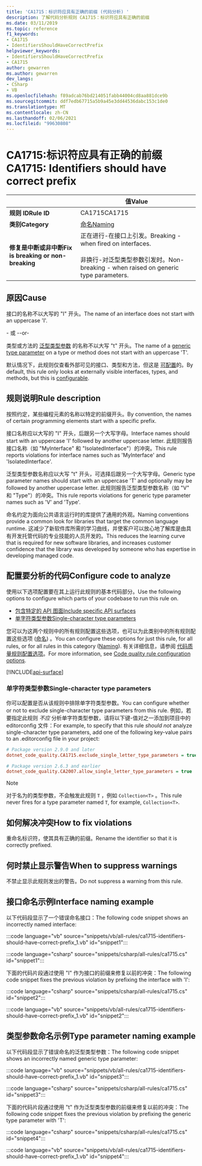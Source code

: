 ```yaml
---
title: 'CA1715：标识符应具有正确的前缀 (代码分析) '
description: 了解代码分析规则 CA1715：标识符应具有正确的前缀
ms.date: 03/11/2019
ms.topic: reference
f1_keywords:
- CA1715
- IdentifiersShouldHaveCorrectPrefix
helpviewer_keywords:
- IdentifiersShouldHaveCorrectPrefix
- CA1715
author: gewarren
ms.author: gewarren
dev_langs:
- CSharp
- VB
ms.openlocfilehash: f89adcab76bd214051fabb44004cd8aa881dce9b
ms.sourcegitcommit: ddf7edb67715a5b9a45e3dd44536dabc153c1de0
ms.translationtype: MT
ms.contentlocale: zh-CN
ms.lasthandoff: 02/06/2021
ms.locfileid: "99630808"
---
```

# <a name="ca1715-identifiers-should-have-correct-prefix"></a><span data-ttu-id="15ad0-103">CA1715:标识符应具有正确的前缀</span><span class="sxs-lookup"><span data-stu-id="15ad0-103">CA1715: Identifiers should have correct prefix</span></span>

| | <span data-ttu-id="15ad0-104">值</span><span class="sxs-lookup"><span data-stu-id="15ad0-104">Value</span></span> |
|-|-|
| <span data-ttu-id="15ad0-105">**规则 ID**</span><span class="sxs-lookup"><span data-stu-id="15ad0-105">**Rule ID**</span></span> |<span data-ttu-id="15ad0-106">CA1715</span><span class="sxs-lookup"><span data-stu-id="15ad0-106">CA1715</span></span>|
| <span data-ttu-id="15ad0-107">**类别**</span><span class="sxs-lookup"><span data-stu-id="15ad0-107">**Category**</span></span> |[<span data-ttu-id="15ad0-108">命名</span><span class="sxs-lookup"><span data-stu-id="15ad0-108">Naming</span></span>](naming-warnings.md)|
| <span data-ttu-id="15ad0-109">**修复是中断或非中断**</span><span class="sxs-lookup"><span data-stu-id="15ad0-109">**Fix is breaking or non-breaking**</span></span> |<span data-ttu-id="15ad0-110">正在进行-在接口上引发。</span><span class="sxs-lookup"><span data-stu-id="15ad0-110">Breaking - when fired on interfaces.</span></span><br/><br/><span data-ttu-id="15ad0-111">非换行-对泛型类型参数引发时。</span><span class="sxs-lookup"><span data-stu-id="15ad0-111">Non-breaking - when raised on generic type parameters.</span></span>|

## <a name="cause"></a><span data-ttu-id="15ad0-112">原因</span><span class="sxs-lookup"><span data-stu-id="15ad0-112">Cause</span></span>

<span data-ttu-id="15ad0-113">接口的名称不以大写的 "I" 开头。</span><span class="sxs-lookup"><span data-stu-id="15ad0-113">The name of an interface does not start with an uppercase 'I'.</span></span>

<span data-ttu-id="15ad0-114">\- 或 -</span><span class="sxs-lookup"><span data-stu-id="15ad0-114">-or-</span></span>

<span data-ttu-id="15ad0-115">类型或方法的 [泛型类型参数](../../../csharp/programming-guide/generics/generic-type-parameters.md) 的名称不以大写 "t" 开头。</span><span class="sxs-lookup"><span data-stu-id="15ad0-115">The name of a [generic type parameter](../../../csharp/programming-guide/generics/generic-type-parameters.md) on a type or method does not start with an uppercase 'T'.</span></span>

<span data-ttu-id="15ad0-116">默认情况下，此规则仅查看外部可见的接口、类型和方法，但这是 [可配置](#configure-code-to-analyze)的。</span><span class="sxs-lookup"><span data-stu-id="15ad0-116">By default, this rule only looks at externally visible interfaces, types, and methods, but this is [configurable](#configure-code-to-analyze).</span></span>

## <a name="rule-description"></a><span data-ttu-id="15ad0-117">规则说明</span><span class="sxs-lookup"><span data-stu-id="15ad0-117">Rule description</span></span>

<span data-ttu-id="15ad0-118">按照约定，某些编程元素的名称以特定的前缀开头。</span><span class="sxs-lookup"><span data-stu-id="15ad0-118">By convention, the names of certain programming elements start with a specific prefix.</span></span>

<span data-ttu-id="15ad0-119">接口名称应以大写的 "I" 开头，后跟另一个大写字母。</span><span class="sxs-lookup"><span data-stu-id="15ad0-119">Interface names should start with an uppercase 'I' followed by another uppercase letter.</span></span> <span data-ttu-id="15ad0-120">此规则报告接口名称（如 "MyInterface" 和 "IsolatedInterface"）的冲突。</span><span class="sxs-lookup"><span data-stu-id="15ad0-120">This rule reports violations for interface names such as 'MyInterface' and 'IsolatedInterface'.</span></span>

<span data-ttu-id="15ad0-121">泛型类型参数名称应以大写 "t" 开头，可选择后跟另一个大写字母。</span><span class="sxs-lookup"><span data-stu-id="15ad0-121">Generic type parameter names should start with an uppercase 'T' and optionally may be followed by another uppercase letter.</span></span> <span data-ttu-id="15ad0-122">此规则报告泛型类型参数名称（如 "V" 和 "Type"）的冲突。</span><span class="sxs-lookup"><span data-stu-id="15ad0-122">This rule reports violations for generic type parameter names such as 'V' and 'Type'.</span></span>

<span data-ttu-id="15ad0-123">命名约定为面向公共语言运行时的库提供了通用的外观。</span><span class="sxs-lookup"><span data-stu-id="15ad0-123">Naming conventions provide a common look for libraries that target the common language runtime.</span></span> <span data-ttu-id="15ad0-124">这减少了新软件库所需的学习曲线，并使客户可以放心地了解库是由具有开发托管代码的专业技能的人员开发的。</span><span class="sxs-lookup"><span data-stu-id="15ad0-124">This reduces the learning curve that is required for new software libraries, and increases customer confidence that the library was developed by someone who has expertise in developing managed code.</span></span>

## <a name="configure-code-to-analyze"></a><span data-ttu-id="15ad0-125">配置要分析的代码</span><span class="sxs-lookup"><span data-stu-id="15ad0-125">Configure code to analyze</span></span>

<span data-ttu-id="15ad0-126">使用以下选项配置要在其上运行此规则的基本代码部分。</span><span class="sxs-lookup"><span data-stu-id="15ad0-126">Use the following options to configure which parts of your codebase to run this rule on.</span></span>

- [<span data-ttu-id="15ad0-127">包含特定的 API 图面</span><span class="sxs-lookup"><span data-stu-id="15ad0-127">Include specific API surfaces</span></span>](#include-specific-api-surfaces)
- [<span data-ttu-id="15ad0-128">单字符类型参数</span><span class="sxs-lookup"><span data-stu-id="15ad0-128">Single-character type parameters</span></span>](#single-character-type-parameters)

<span data-ttu-id="15ad0-129">您可以为这两个规则中的所有规则配置这些选项，也可以为此类别中的所有规则配置这些选项 ([命名](naming-warnings.md)) 。</span><span class="sxs-lookup"><span data-stu-id="15ad0-129">You can configure these options for just this rule, for all rules, or for all rules in this category ([Naming](naming-warnings.md)).</span></span> <span data-ttu-id="15ad0-130">有关详细信息，请参阅 [代码质量规则配置选项](../code-quality-rule-options.md)。</span><span class="sxs-lookup"><span data-stu-id="15ad0-130">For more information, see [Code quality rule configuration options](../code-quality-rule-options.md).</span></span>

[!INCLUDE[api-surface](~/includes/code-analysis/api-surface.md)]

### <a name="single-character-type-parameters"></a><span data-ttu-id="15ad0-131">单字符类型参数</span><span class="sxs-lookup"><span data-stu-id="15ad0-131">Single-character type parameters</span></span>

<span data-ttu-id="15ad0-132">你可以配置是否从该规则中排除单字符类型参数。</span><span class="sxs-lookup"><span data-stu-id="15ad0-132">You can configure whether or not to exclude single-character type parameters from this rule.</span></span> <span data-ttu-id="15ad0-133">例如，若要指定此规则 *不应* 分析单字符类型参数，请将以下键-值对之一添加到项目中的 editorconfig 文件：</span><span class="sxs-lookup"><span data-stu-id="15ad0-133">For example, to specify that this rule *should not* analyze single-character type parameters, add one of the following key-value pairs to an .editorconfig file in your project:</span></span>

```ini
# Package version 2.9.0 and later
dotnet_code_quality.CA1715.exclude_single_letter_type_parameters = true

# Package version 2.6.3 and earlier
dotnet_code_quality.CA2007.allow_single_letter_type_parameters = true
```

> [!NOTE]
> <span data-ttu-id="15ad0-134">对于名为的类型参数，不会触发此规则 `T` ，例如 `Collection<T>` 。</span><span class="sxs-lookup"><span data-stu-id="15ad0-134">This rule never fires for a type parameter named `T`, for example, `Collection<T>`.</span></span>

## <a name="how-to-fix-violations"></a><span data-ttu-id="15ad0-135">如何解决冲突</span><span class="sxs-lookup"><span data-stu-id="15ad0-135">How to fix violations</span></span>

<span data-ttu-id="15ad0-136">重命名标识符，使其具有正确的前缀。</span><span class="sxs-lookup"><span data-stu-id="15ad0-136">Rename the identifier so that it is correctly prefixed.</span></span>

## <a name="when-to-suppress-warnings"></a><span data-ttu-id="15ad0-137">何时禁止显示警告</span><span class="sxs-lookup"><span data-stu-id="15ad0-137">When to suppress warnings</span></span>

<span data-ttu-id="15ad0-138">不禁止显示此规则发出的警告。</span><span class="sxs-lookup"><span data-stu-id="15ad0-138">Do not suppress a warning from this rule.</span></span>

## <a name="interface-naming-example"></a><span data-ttu-id="15ad0-139">接口命名示例</span><span class="sxs-lookup"><span data-stu-id="15ad0-139">Interface naming example</span></span>

<span data-ttu-id="15ad0-140">以下代码段显示了一个错误命名接口：</span><span class="sxs-lookup"><span data-stu-id="15ad0-140">The following code snippet shows an incorrectly named interface:</span></span>

:::code language="vb" source="snippets/vb/all-rules/ca1715-identifiers-should-have-correct-prefix_1.vb" id="snippet1":::

:::code language="csharp" source="snippets/csharp/all-rules/ca1715.cs" id="snippet1":::

<span data-ttu-id="15ad0-141">下面的代码片段通过使用 "I" 作为接口的前缀来修复以前的冲突：</span><span class="sxs-lookup"><span data-stu-id="15ad0-141">The following code snippet fixes the previous violation by prefixing the interface with 'I':</span></span>

:::code language="csharp" source="snippets/csharp/all-rules/ca1715.cs" id="snippet2":::

:::code language="vb" source="snippets/vb/all-rules/ca1715-identifiers-should-have-correct-prefix_1.vb" id="snippet2":::

## <a name="type-parameter-naming-example"></a><span data-ttu-id="15ad0-142">类型参数命名示例</span><span class="sxs-lookup"><span data-stu-id="15ad0-142">Type parameter naming example</span></span>

<span data-ttu-id="15ad0-143">以下代码段显示了错误命名的泛型类型参数：</span><span class="sxs-lookup"><span data-stu-id="15ad0-143">The following code snippet shows an incorrectly named generic type parameter:</span></span>

:::code language="vb" source="snippets/vb/all-rules/ca1715-identifiers-should-have-correct-prefix_1.vb" id="snippet3":::

:::code language="csharp" source="snippets/csharp/all-rules/ca1715.cs" id="snippet3":::

<span data-ttu-id="15ad0-144">下面的代码片段通过使用 "t" 作为泛型类型参数的前缀来修复以前的冲突：</span><span class="sxs-lookup"><span data-stu-id="15ad0-144">The following code snippet fixes the previous violation by prefixing the generic type parameter with 'T':</span></span>

:::code language="csharp" source="snippets/csharp/all-rules/ca1715.cs" id="snippet4":::

:::code language="vb" source="snippets/vb/all-rules/ca1715-identifiers-should-have-correct-prefix_1.vb" id="snippet4":::
